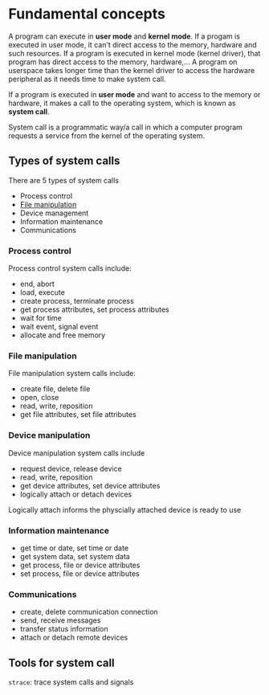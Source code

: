 # Fundamental concepts

A program can execute in **user mode** and **kernel mode**. If a progam is executed in user mode, it can't direct access to the memory, hardware and such resources. If a program is executed in kernel mode (kernel driver), that program has direct access to the memory, hardware,... A program on userspace takes longer time than the kernel driver to access the hardware peripheral as it needs time to make system call.

If a program is executed in **user mode** and want to access to the memory or hardware, it makes a call to the operating system, which is known as **system call**.

System call is a programmatic way/a call in which a computer program requests a service from the kernel of the operating system.

## Types of system calls

There are 5 types of system calls

* Process control
* [File manipulation](https://github.com/TranPhucVinh/C/blob/master/Physical%20layer/File%20IO/README.md#system-call)
* Device management
* Information maintenance
* Communications

### Process control

Process control system calls include:

* end, abort
* load, execute
* create process, terminate process
* get process attributes, set process attributes
* wait for time
* wait event, signal event
* allocate and free memory

### File manipulation

File manipulation system calls include:

* create file, delete file
* open, close
* read, write, reposition
* get file attributes, set file attributes

### Device manipulation

Device manipulation system calls include

* request device, release device
* read, write, reposition
* get device attributes, set device attributes
* logically attach or detach devices

Logically attach informs the physcially attached device is ready to use

### Information maintenance

* get time or date, set time or date
* get system data, set system data
* get process, file or device attributes
* set process, file or device attributes

### Communications

* create, delete communication connection
* send, receive messages
* transfer status information
* attach or detach remote devices

## Tools for system call

``strace``: trace system calls and signals
